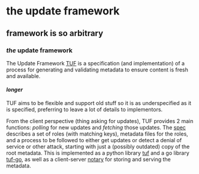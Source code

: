 # the update framework

## framework is so arbitrary


### _the_ update framework

The Update Framework [TUF][tuf] is
a specification (and implementation)
of a process for generating and validating metadata
to ensure content is fresh and available.

#### _longer_

TUF aims to be flexible and support old stuff
so it is as underspecified as it is specified,
preferring to leave a lot of details to implementors.

From the client perspective (thing asking for updates),
TUF provides 2 main functions:
_polling_ for new updates
and _fetching_ those updates.
The [spec][spec] describes a set of roles (with matching keys),
metadata files for the roles,
and a process to be followed to either get updates
or detect a denial of service or other attack,
starting with just a (possibly outdated) copy of the root metadata.
This is implemented as a python library [tuf][python]
and a go library [tuf-go][go],
as well as a client-server [notary][notary]
for storing and serving the metadata.

[tuf]: https://theupdateframework.io/
[spec]: https://github.com/theupdateframework/specification/blob/master/tuf-spec.md
[python]: https://github.com/theupdateframework/tuf
[go]: https://github.com/theupdateframework/go-tuf
[notary]: https://github.com/theupdateframework/notary
